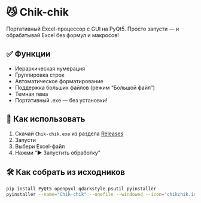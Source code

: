 # 😼 Chik-chik

Портативный Excel-процессор с GUI на PyQt5. Просто запусти — и обрабатывай Excel без формул и макросов!

## ✅ Функции

- Иерархическая нумерация
- Группировка строк
- Автоматическое форматирование
- Поддержка больших файлов (режим “Большой файл”)
- Темная тема
- Портативный .exe — без установки!

## 🚀 Как использовать

1. Скачай `Chik-chik.exe` из раздела [Releases](https://github.com/TimchenkoMI/chik-chik/releases)
2. Запусти
3. Выбери Excel-файл
4. Нажми “▶️ Запустить обработку”

## 🛠️ Как собрать из исходников

```bash
pip install PyQt5 openpyxl qdarkstyle psutil pyinstaller
pyinstaller --name="Chik-chik" --onefile --windowed --icon="chikchik.ico" main.py

